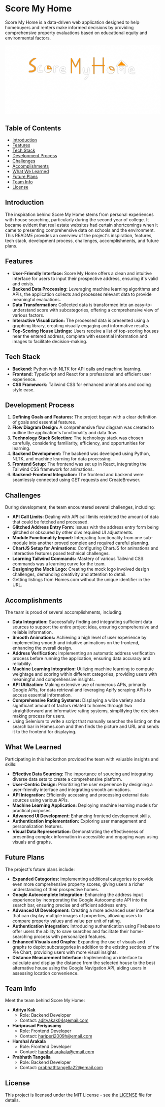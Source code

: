 # Score My Home

Score My Home is a data-driven web application designed to help homebuyers and renters make informed decisions by providing comprehensive property evaluations based on educational equity and environmental factors.

![Score My Home Screenshot](./frontend/VTHacks23/src/assets/logo.png)

## Table of Contents

- [Introduction](#introduction)
- [Features](#features)
- [Tech Stack](#tech-stack)
- [Development Process](#development-process)
- [Challenges](#challenges)
- [Accomplishments](#accomplishments)
- [What We Learned](#what-we-learned)
- [Future Plans](#future-plans)
- [Team Info](#team-info)
- [License](#license)

## Introduction

The inspiration behind Score My Home stems from personal experiences with house searching, particularly during the second year of college. It became evident that real estate websites had certain shortcomings when it came to presenting comprehensive data on schools and the environment. This README provides an overview of the project's inspiration, features, tech stack, development process, challenges, accomplishments, and future plans.

## Features

- **User-Friendly Interface:** Score My Home offers a clean and intuitive interface for users to input their prospective address, ensuring it's valid and exists.
- **Backend Data Processing:** Leveraging machine learning algorithms and APIs, the application collects and processes relevant data to provide meaningful evaluations.
- **Data Transformation:** Collected data is transformed into an easy-to-understand score with subcategories, offering a comprehensive view of various factors.
- **Interactive Visualization:** The processed data is presented using a graphing library, creating visually engaging and informative results.
- **Top-Scoring House Listings:** Users receive a list of top-scoring houses near the entered address, complete with essential information and images to facilitate decision-making.

## Tech Stack

- **Backend:** Python with NLTK for API calls and machine learning.
- **Frontend:** TypeScript and React for a professional and efficient user experience.
- **CSS Framework:** Tailwind CSS for enhanced animations and coding style ease.

## Development Process

1. **Defining Goals and Features:** The project began with a clear definition of goals and essential features.
2. **Flow Diagram Design:** A comprehensive flow diagram was created to outline the application's functionality and data flow.
3. **Technology Stack Selection:** The technology stack was chosen carefully, considering familiarity, efficiency, and opportunities for learning.
4. **Backend Development:** The backend was developed using Python, NLTK, and machine learning for data processing.
5. **Frontend Setup:** The frontend was set up in React, integrating the Tailwind CSS framework for animations.
6. **Backend-Frontend Integration:** The frontend and backend were seamlessly connected using GET requests and CreateBrowser.

## Challenges

During development, the team encountered several challenges, including:

- **API Call Limits:** Dealing with API call limits restricted the amount of data that could be fetched and processed.
- **Glitched Address Entry Form:** Issues with the address entry form being glitched or obscured by other divs required UI adjustments.
- **Module Functionality Import:** Integrating functionality from one sub-module into another proved complex and required careful planning.
- **ChartJS Setup for Animations:** Configuring ChartJS for animations and interactive features posed technical challenges.
- **Learning Tailwind Commands:** Mastery of various Tailwind CSS commands was a learning curve for the team.
- **Designing the Mock Logo:** Creating the mock logo involved design challenges, demanding creativity and attention to detail.
- Getting listings from Homes.com without the unique identifier in the URL.

## Accomplishments

The team is proud of several accomplishments, including:

- **Data Integration:** Successfully finding and integrating sufficient data sources to support the entire project idea, ensuring comprehensive and reliable information.
- **Smooth Animations:** Achieving a high level of user experience by implementing smooth and intuitive animations on the frontend, enhancing the overall design.
- **Address Verification:** Implementing an automatic address verification process before running the application, ensuring data accuracy and reliability.
- **Machine Learning Integration:** Utilizing machine learning to compute weightage and scoring within different categories, providing users with meaningful and comprehensive insights.
- **API Utilization:** Making extensive use of numerous APIs, primarily Google APIs, for data retrieval and leveraging Apify scraping APIs to access essential information.
- **Comprehensive Rating Systems:** Displaying a wide variety and a significant amount of factors related to homes through two straightforward and informative rating systems, simplifying the decision-making process for users.
- Using Selenium to write a script that manually searches the listing on the search bar in Homes.com and then finds the picture and URL and sends it to the frontend for displaying.

## What We Learned

Participating in this hackathon provided the team with valuable insights and skills:

- **Effective Data Sourcing:** The importance of sourcing and integrating diverse data sets to create a comprehensive platform.
- **User-Centric Design:** Prioritizing the user experience by designing a user-friendly interface and integrating smooth animations.
- **API Integration:** Efficiently accessing and processing external data sources using various APIs.
- **Machine Learning Application:** Deploying machine learning models for practical purposes.
- **Advanced UI Development:** Enhancing frontend development skills.
- **Authentication Implementation:** Exploring user management and personalization features.
- **Visual Data Representation:** Demonstrating the effectiveness of presenting complex information in accessible and engaging ways using visuals and graphs.

## Future Plans

The project's future plans include:

- **Expanded Categories:** Implementing additional categories to provide even more comprehensive property scores, giving users a richer understanding of their prospective homes.
- **Google Autocomplete Integration:** Enhancing the address input experience by incorporating the Google Autocomplete API into the search bar, ensuring precise and efficient address entry.
- **Advanced UI Development:** Creating a more advanced user interface that can display multiple images of properties, allowing users to compare property values and value per unit of rating.
- **Authentication Integration:** Introducing authentication using Firebase to offer users the ability to save searches and facilitate their home-searching process with personalized features.
- **Enhanced Visuals and Graphs:** Expanding the use of visuals and graphs to depict subcategories in addition to the existing sections of the Pie Chart, providing users with more visual insights.
- **Distance Measurement Interface:** Implementing an interface to calculate and display the distance from the selected house to the best alternative house using the Google Navigation API, aiding users in assessing location convenience.

## Team Info

Meet the team behind Score My Home:

- **Aditya Kak**
  - Role: Backend Developer
  - Contact: adityakak04@email.com
- **Hariprasad Periyasamy**
  - Role: Frontend Developer
  - Contact: hariperi2009h@email.com
- **Harshal Arakala**
  - Role: Frontend Developer
  - Contact: harshal.arakala@email.com
- **Prabhath Tangella**
  - Role: Backend Developer
  - Contact: prabhathtangella22@email.com

## License

This project is licensed under the MIT License - see the [LICENSE](LICENSE) file for details.

